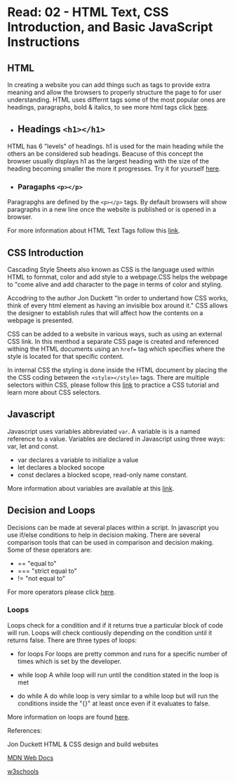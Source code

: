 # Read: 02 - HTML Text, CSS Introduction, and Basic JavaScript Instructions

## HTML

In creating a website you can add things such as tags to provide extra meaning and allow the browsers to properly structure the page to for user understanding. HTML uses differnt tags some of the most popular ones are headings, paragraphs, bold & italics, to see more html tags click [here](https://www.w3schools.com/tags/default.asp).

+ ## Headings `<h1></h1>`

HTML has 6 "levels" of headings. h1 is used for the main heading while the others an be considered sub headings. Beacuse of this concept the browser usually displays h1 as the largest heading with the size of the heading becoming smaller the more it progresses. Try it for yourself [here](https://www.w3schools.com/tags/tryit.asp?filename=tryhtml_headers).

+ ### Paragaphs `<p></p>`

Paragrapghs are defined by the `<p></p>` tags. By default browsers will show paragraphs in a new line once the website is published or is opened in a browser.

For more information about HTML Text Tags follow this [link](https://www.w3schools.com/html/html_formatting.asp).

## CSS Introduction

Cascading Style Sheets also known as CSS is the language used within HTML to fornmat, color and add style to a webpage.CSS helps the webpage to "come alive and add character to the page in terms of color and styling.

Accodring to the author Jon Duckett "In order to undertand how CSS works, think of every html element as having an invisible box around it." CSS allows the designer to establish rules that will affect how the contents on a webpage is presented.

CSS can be added to a website in various ways, such as using an external CSS link. In this menthod a separate CSS page is created and referenced withing the HTML documents using an `href=` tag which specifies where the style is located for that specific content.

In internal CSS the styling is done inside the HTML document by placing the the CSS coding between the `<style></style>` tags. There are multiple selectors within CSS, please follow this [link](https://www.w3schools.com/css/) to practice a CSS tutorial and learn more about CSS selectors.

## Javascript

Javascript uses variables abbreviated `var`. A variable is is a named reference to a value. Variables are declared in Javascript using three ways: var, let and const.

+ var declares a variable to initialize a value
+ let declares a blocked socope
+ const declares a blocked scope, read-only name constant.

More information about variables are available at this [link](https://developer.mozilla.org/en-US/docs/Web/JavaScript/Guide/Grammar_and_types#declarations).

## Decision and Loops

Decisions can be made at several places within a script. In javascript you use if/else conditions to help in decision making. There are several comparison tools that can be used in comparison and decision making. Some of these operators are:

+ == "equal to"
+ === "strict equal to"
+ != "not equal to"

For more operators please click [here](https://developer.mozilla.org/en-US/docs/Web/JavaScript/Guide/Expressions_and_Operators). 

### Loops

Loops check for a condition and if it returns true a particular block of code will run. Loops will check contiously depending on the condition until it returns false. There are three types of loops:

+ for loops
For loops are pretty common and runs for a specific number of times which is set by the developer.

+ while loop
A while loop will run until the condition stated in the loop is met

+ do while
A do while loop is very similar to a while loop but will run the conditions inside the "{}" at least once even if it evaluates to false.

More information on loops are found [here](https://developer.mozilla.org/en-US/docs/Web/JavaScript/Guide/Loops_and_iteration).

References:

Jon Duckett
HTML & CSS design and build websites

[MDN Web Docs](https://developer.mozilla.org/en-US/)

[w3schools](https://www.w3schools.com/)